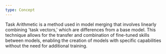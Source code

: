 ```yaml
---
type: Concept
---
```


Task Arithmetic is a method used in model merging that involves linearly combining 'task vectors,' which are differences from a base model. This technique allows for the transfer and combination of fine-tuned skills between models, enabling the creation of models with specific capabilities without the need for additional training.